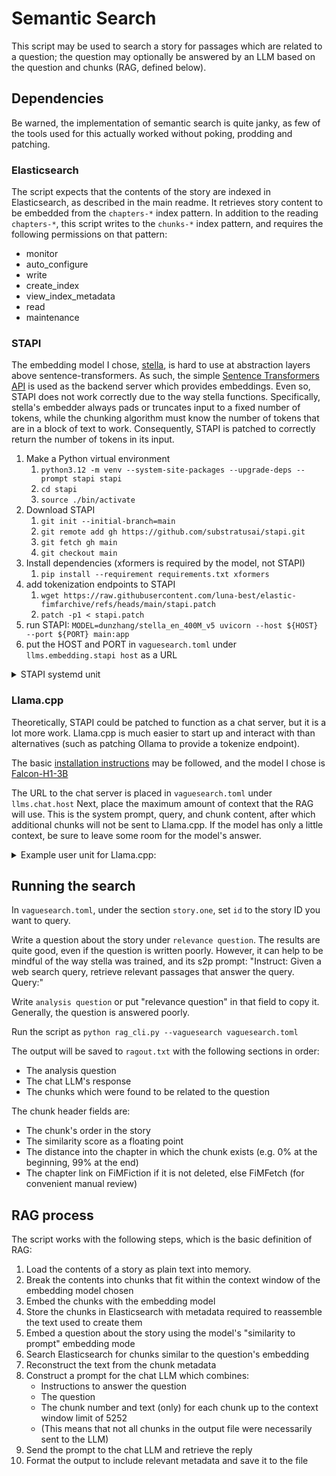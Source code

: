 # Semantic Search

This script may be used to search a story for passages which are related to a question; the question may 
optionally be answered by an LLM based on the question and chunks (RAG, defined below). 

## Dependencies

Be warned, the implementation of semantic search is quite janky, as few of the tools used for this actually worked
without poking, prodding and patching.

### Elasticsearch

The script expects that the contents of the story are indexed in Elasticsearch, as described in the main readme.
It retrieves story content to be embedded from the `chapters-*` index pattern.  In addition to the reading `chapters-*`,
this script writes to the `chunks-*` index pattern, and requires the following permissions on that pattern:
* monitor
* auto_configure
* write
* create_index
* view_index_metadata
* read
* maintenance

### STAPI

The embedding model I chose, [stella](https://huggingface.co/dunzhang/stella_en_400M_v5), is hard to use at 
abstraction layers above sentence-transformers. As such, the simple 
[Sentence Transformers API](https://github.com/substratusai/stapi) is used as the backend server which provides
embeddings.  Even so, STAPI does not work correctly due to the way stella functions. Specifically, stella's embedder
always pads or truncates input to a fixed number of tokens, while the chunking algorithm must know the number of tokens
that are in a block of text to work.  Consequently, STAPI is patched to correctly return the number of tokens 
in its input.

1. Make a Python virtual environment
   1. `python3.12 -m venv --system-site-packages --upgrade-deps --prompt stapi stapi`
   2. `cd stapi`
   3. `source ./bin/activate`
2. Download STAPI
   1. `git init --initial-branch=main`
   2. `git remote add gh https://github.com/substratusai/stapi.git`
   3. `git fetch gh main`
   4. `git checkout main`
3. Install dependencies (xformers is required by the model, not STAPI)
   1. `pip install --requirement requirements.txt xformers` 
4. add tokenization endpoints to STAPI
   1. `wget https://raw.githubusercontent.com/luna-best/elastic-fimfarchive/refs/heads/main/stapi.patch`
   2. `patch -p1 < stapi.patch`
5. run STAPI: `MODEL=dunzhang/stella_en_400M_v5 uvicorn --host ${HOST} --port ${PORT} main:app`
6. put the HOST and PORT in `vaguesearch.toml` under `llms.embedding.stapi host` as a URL

<details>
<summary>STAPI systemd unit</summary>

`systemctl --user edit --full --force stapi.service`
```text
[Unit]
Description=stapi

[Service]
Type=simple
ExecStart=/.../stapi/bin/uvicorn --host ... --port ... --env-file stella.env main:app
WorkingDirectory=/.../stapi
Environment="MODEL=dunzhang/stella_en_400M_v5"
```
</details>

### Llama.cpp
Theoretically, STAPI could be patched to function as a chat server, but it is a lot more work.  Llama.cpp is much 
easier to start up and interact with than alternatives (such as patching Ollama to provide a tokenize endpoint).

The basic [installation instructions](https://github.com/ggml-org/llama.cpp?tab=readme-ov-file#quick-start) may be 
followed, and the model I chose is [Falcon-H1-3B](https://huggingface.co/tiiuae/Falcon-H1-3B-Instruct-GGUF)

The URL to the chat server is placed in `vaguesearch.toml` under `llms.chat.host`
Next, place the maximum amount of context that the RAG will use. This is the system prompt, query, and chunk content,
after which additional chunks will not be sent to Llama.cpp. If the model has only a little context, be sure to leave 
some room for the model's answer.

<details>
<summary>Example user unit for Llama.cpp:</summary>

```text
[Unit]
Description=LLama.cpp server

[Service]
Type=simple
ExecStart=/.../llama.cpp/build/bin/llama-server
WorkingDirectory=/.../llama.cpp
Environment="LLAMA_ARG_HF_REPO=tiiuae/Falcon-H1-3B-Instruct-GGUF"
Environment="LLAMA_ARG_HOST=..."
Environment="LLAMA_ARG_PORT=..."
```

</details>

## Running the search

In `vaguesearch.toml`, under the section `story.one`, set `id` to the story ID you want to query.

Write a question about the story under `relevance question`. The results are quite good, even if the question
is written poorly. However, it can help to be mindful of the way stella was trained, and its s2p prompt: 
"Instruct: Given a web search query, retrieve relevant passages that answer the query. Query:"

Write `analysis question` or put "relevance question" in that field to copy it.  Generally, the question is 
answered poorly.

Run the script as `python rag_cli.py --vaguesearch vaguesearch.toml`

The output will be saved to `ragout.txt` with the following sections in order:
* The analysis question
* The chat LLM's response
* The chunks which were found to be related to the question

The chunk header fields are:
* The chunk's order in the story
* The similarity score as a floating point
* The distance into the chapter in which the chunk exists (e.g. 0% at the beginning, 99% at the end)
* The chapter link on FiMFiction if it is not deleted, else FiMFetch (for convenient manual review)

## RAG process

The script works with the following steps, which is the basic definition of RAG:
1. Load the contents of a story as plain text into memory.
2. Break the contents into chunks that fit within the context window of the embedding model chosen
3. Embed the chunks with the embedding model
4. Store the chunks in Elasticsearch with metadata required to reassemble the text used to create them
5. Embed a question about the story using the model's "similarity to prompt" embedding mode
6. Search Elasticsearch for chunks similar to the question's embedding
7. Reconstruct the text from the chunk metadata
8. Construct a prompt for the chat LLM which combines:
   * Instructions to answer the question
   * The question
   * The chunk number and text (only) for each chunk up to the context window limit of 5252
   * (This means that not all chunks in the output file were necessarily sent to the LLM)
9. Send the prompt to the chat LLM and retrieve the reply
10. Format the output to include relevant metadata and save it to the file
